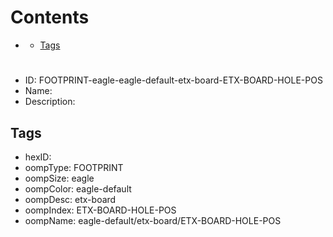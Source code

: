 



Contents
========

* [](#)
	* [Tags](#tags)

# 

- ID: FOOTPRINT-eagle-eagle-default-etx-board-ETX-BOARD-HOLE-POS
- Name: 
- Description: 

## Tags

- hexID: 
- oompType: FOOTPRINT
- oompSize: eagle
- oompColor: eagle-default
- oompDesc: etx-board
- oompIndex: ETX-BOARD-HOLE-POS
- oompName: eagle-default/etx-board/ETX-BOARD-HOLE-POS
